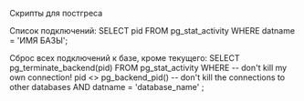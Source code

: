 Скрипты для постгреса



Список подключений:
SELECT pid FROM pg_stat_activity WHERE datname = 'ИМЯ БАЗЫ';

Сброс всех подключений к базе, кроме текущего:
SELECT 
    pg_terminate_backend(pid) 
FROM 
    pg_stat_activity 
WHERE 
    -- don't kill my own connection!
    pid <> pg_backend_pid()
    -- don't kill the connections to other databases
    AND datname = 'database_name'
    ;



